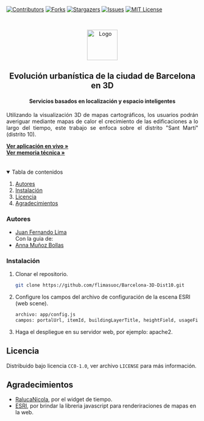<!-- PROJECT SHIELDS -->
<!--
*** I'm using markdown "reference style" links for readability.
*** Reference links are enclosed in brackets [ ] instead of parentheses ( ).
*** See the bottom of this document for the declaration of the reference variables
*** for contributors-url, forks-url, etc. This is an optional, concise syntax you may use.
*** https://www.markdownguide.org/basic-syntax/#reference-style-links
-->
[![Contributors][contributors-shield]][contributors-url]
[![Forks][forks-shield]][forks-url]
[![Stargazers][stars-shield]][stars-url]
[![Issues][issues-shield]][issues-url]
[![MIT License][license-shield]][license-url]

<!-- PROJECT LOGO -->
<br />
<p align="center">
  <a href="https://www.uoc.edu/">
    <img src="https://www.uoc.edu/portal/system/modules/edu.uoc.presentations/resources/img/branding/logo-uoc-default.png_1618809817.png" alt="Logo" width="80" height="80">
  </a>
</p>
<h2 align="center">Evolución urbanística de la ciudad de Barcelona en 3D </h2>
<h4 align="center">Servicios basados en localización y espacio inteligentes </h4>

<p align="justify">
    Utilizando la visualización 3D de mapas cartográficos, los usuarios podrán averiguar mediante mapas de calor el crecimiento de las edificaciones a lo largo del tiempo, este trabajo se enfoca sobre el distrito "Sant Martí" (distrito 10).
</p>
<a href="https://flimasuoc.github.io/Barcelona-3D-Dist10" target="_blank"><strong>Ver aplicación en vivo »</strong></a>
<br/>
<a href="https://github.com/github_username/repo_name"><strong>Ver memoria técnica »</strong></a>
<br/>
<br/>
<br/>
<!-- TABLE OF CONTENTS -->
<details open="open">
  <summary>Tabla de contenidos</summary>
  <ol>
    <li><a href="#Autores">Autores</a></li>
    <li><a href="#Instalación">Instalación</a></li>
    <li><a href="#Licencia">Licencia</a></li>
    <li><a href="#Agradecimientos">Agradecimientos</a></li>
  </ol>
</details>

### Autores

* [Juan Fernando Lima]()
<br/>Con la guia de: <br/>
* [Anna Muñoz Bollas]()


### Instalación

1. Clonar el repositorio.
   ```sh
   git clone https://github.com/flimasuoc/Barcelona-3D-Dist10.git
   ```
3. Configure los campos del archivo de configuración de la escena ESRI (web scene). 
   ```sh
   archivo: app/config.js
   campos: portalUrl, itemId, buildingLayerTitle, heightField, usageField, yearField
   ```
3. Haga el despliegue en su servidor web, por ejemplo: apache2.

<!-- LICENSE -->
## Licencia

Distribuido bajo licencia `CC0-1.0`, ver archivo `LICENSE` para más información.



<!-- ACKNOWLEDGEMENTS -->

## Agradecimientos
* [RalucaNicola](https://github.com/RalucaNicola), por el widget de tiempo.
* [ESRI](https://github.com/esri), por brindar la libreria javascript para renderiraciones de mapas en la web.


<!-- MARKDOWN LINKS & IMAGES -->
<!-- https://www.markdownguide.org/basic-syntax/#reference-style-links -->

[contributors-shield]: https://img.shields.io/github/contributors/flimasuoc/Barcelona-3D-Dist10.svg?style=for-the-badge

[contributors-url]: https://github.com/flimasuoc/Barcelona-3D-Dist10/graphs/contributors

[forks-shield]: https://img.shields.io/github/forks/flimasuoc/Barcelona-3D-Dist10.svg?style=for-the-badge

[forks-url]: https://github.com/flimasuoc/Barcelona-3D-Dist10/network/members

[stars-shield]: https://img.shields.io/github/stars/flimasuoc/Barcelona-3D-Dist10.svg?style=for-the-badge

[stars-url]: https://github.com/othneildrew/Best-README-Template/stargazers

[issues-shield]: https://img.shields.io/github/issues/flimasuoc/Barcelona-3D-Dist10.svg?style=for-the-badge

[issues-url]: https://github.com/flimasuoc/Barcelona-3D-Dist10/issues

[license-shield]: https://img.shields.io/github/license/flimasuoc/Barcelona-3D-Dist10.svg?style=for-the-badge

[license-url]: https://github.com/flimasuoc/Barcelona-3D-Dist10/blob/main/LICENSE
